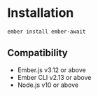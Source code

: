 # Installation

```text
ember install ember-await
```

## Compatibility

* Ember.js v3.12 or above
* Ember CLI v2.13 or above
* Node.js v10 or above

